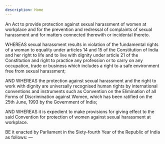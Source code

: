 ```yaml
---
description: Home
---
```


An Act to provide protection against sexual harassment of women at workplace and for the prevention and redressal of complaints of sexual harassment and for matters connected
therewith or incidental thereto.
</p>

WHEREAS sexual harassment results in violation of the fundamental rights of a woman to equality under articles 14 and 15 of the Constitution of India and her right to life and to live with dignity under article 21 of the Constitution and right to practice any profession or to carry on any occupation, trade or business which includes a right to a safe environment free from sexual harassment;

</p>

AND WHEREAS the protection against sexual harassment and the right to work with dignity are universally recognised human rights by international conventions and instruments such as Convention on the Elimination of all Forms of Discrimination against Women, which has been ratified on the 25th June, 1993 by the Government of India;

</p>

AND WHEREAS it is expedient to make provisions for giving effect to the said Convention for protection of women against sexual harassment at workplace.

</p>

BE it enacted by Parliament in the Sixty-fourth Year of the Republic of India as follows: —
